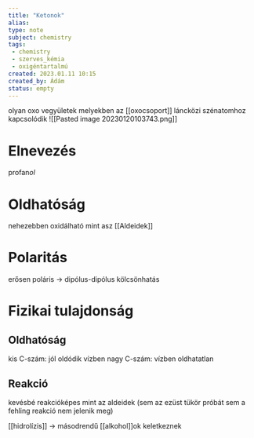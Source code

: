 ```yaml
---
title: "Ketonok"
alias: 
type: note
subject: chemistry
tags:
 - chemistry
 - szerves_kémia
 - oxigéntartalmú
created: 2023.01.11 10:15
created_by: Ádám
status: empty
---
```

olyan oxo vegyületek melyekben az [[oxocsoport]]  láncközi szénatomhoz kapcsolódik
![[Pasted image 20230120103743.png]]
# Elnevezés
profan*ol*
# Oldhatóság
nehezebben oxidálható mint asz [[Aldeidek]] 
# Polaritás
erősen poláris → dipólus-dipólus kölcsönhatás

# Fizikai tulajdonság
## Oldhatóság 
kis C-szám: jól oldódik vízben
nagy C-szám: vízben oldhatatlan

## Reakció
kevésbé reakcióképes mint az aldeidek (sem az ezüst tükör próbát sem a fehling reakció nem jelenik meg)

[[hidrolízis]] → másodrendű [[alkohol]]ok keletkeznek

